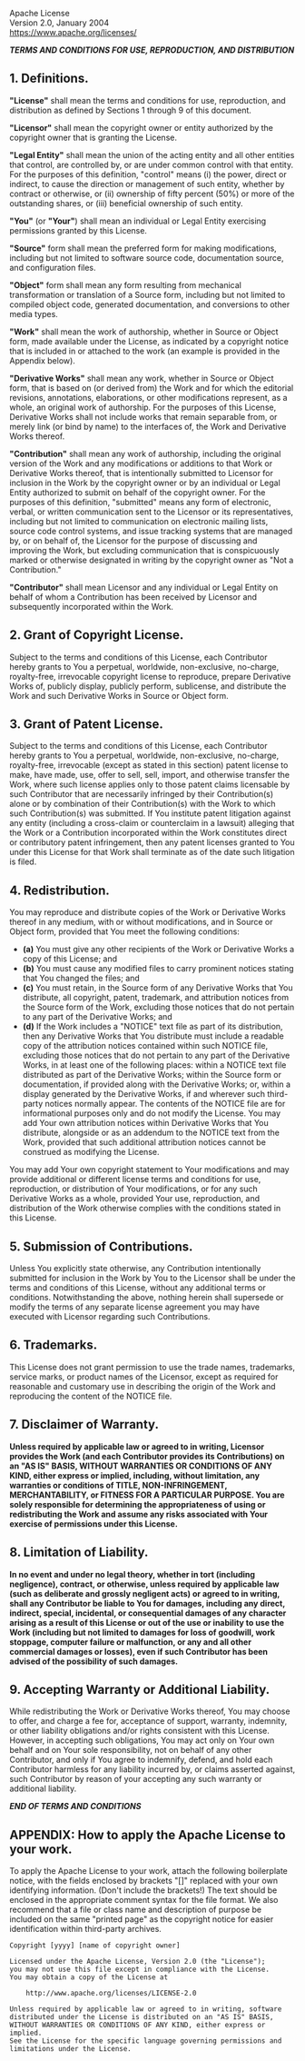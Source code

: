 Apache License  
Version 2.0, January 2004  
<https://www.apache.org/licenses/>

**_TERMS AND CONDITIONS FOR USE, REPRODUCTION, AND DISTRIBUTION_**

## 1. Definitions.

**"License"** shall mean the terms and conditions for use, reproduction, and
distribution as defined by Sections 1 through 9 of this document.

**"Licensor"** shall mean the copyright owner or entity authorized by the
copyright owner that is granting the License.

**"Legal Entity"** shall mean the union of the acting entity and all other
entities that control, are controlled by, or are under common control with that
entity. For the purposes of this definition, "control" means (i) the power,
direct or indirect, to cause the direction or management of such entity, whether
by contract or otherwise, or (ii) ownership of fifty percent (50%) or more of
the outstanding shares, or (iii) beneficial ownership of such entity.

**"You"** (or **"Your"**) shall mean an individual or Legal Entity exercising
permissions granted by this License.

**"Source"** form shall mean the preferred form for making modifications,
including but not limited to software source code, documentation source, and
configuration files.

**"Object"** form shall mean any form resulting from mechanical transformation
or translation of a Source form, including but not limited to compiled object
code, generated documentation, and conversions to other media types.

**"Work"** shall mean the work of authorship, whether in Source or Object form,
made available under the License, as indicated by a copyright notice that is
included in or attached to the work (an example is provided in the Appendix
below).

**"Derivative Works"** shall mean any work, whether in Source or Object form,
that is based on (or derived from) the Work and for which the editorial
revisions, annotations, elaborations, or other modifications represent, as a
whole, an original work of authorship. For the purposes of this License,
Derivative Works shall not include works that remain separable from, or merely
link (or bind by name) to the interfaces of, the Work and Derivative Works
thereof.

**"Contribution"** shall mean any work of authorship, including the original
version of the Work and any modifications or additions to that Work or
Derivative Works thereof, that is intentionally submitted to Licensor for
inclusion in the Work by the copyright owner or by an individual or Legal Entity
authorized to submit on behalf of the copyright owner. For the purposes of this
definition, "submitted" means any form of electronic, verbal, or written
communication sent to the Licensor or its representatives, including but not
limited to communication on electronic mailing lists, source code control
systems, and issue tracking systems that are managed by, or on behalf of, the
Licensor for the purpose of discussing and improving the Work, but excluding
communication that is conspicuously marked or otherwise designated in writing by
the copyright owner as "Not a Contribution."

**"Contributor"** shall mean Licensor and any individual or Legal Entity on
behalf of whom a Contribution has been received by Licensor and subsequently
incorporated within the Work.

## 2. Grant of Copyright License.

Subject to the terms and conditions of this License, each Contributor hereby
grants to You a perpetual, worldwide, non-exclusive, no-charge, royalty-free,
irrevocable copyright license to reproduce, prepare Derivative Works of,
publicly display, publicly perform, sublicense, and distribute the Work and such
Derivative Works in Source or Object form.

## 3. Grant of Patent License.

Subject to the terms and conditions of this License, each Contributor hereby
grants to You a perpetual, worldwide, non-exclusive, no-charge, royalty-free,
irrevocable (except as stated in this section) patent license to make, have
made, use, offer to sell, sell, import, and otherwise transfer the Work, where
such license applies only to those patent claims licensable by such Contributor
that are necessarily infringed by their Contribution(s) alone or by combination
of their Contribution(s) with the Work to which such Contribution(s) was
submitted. If You institute patent litigation against any entity (including a
cross-claim or counterclaim in a lawsuit) alleging that the Work or a
Contribution incorporated within the Work constitutes direct or contributory
patent infringement, then any patent licenses granted to You under this License
for that Work shall terminate as of the date such litigation is filed.

## 4. Redistribution.

You may reproduce and distribute copies of the Work or Derivative Works thereof
in any medium, with or without modifications, and in Source or Object form,
provided that You meet the following conditions:

- **(a)** You must give any other recipients of the Work or Derivative Works a
  copy of this License; and
- **(b)** You must cause any modified files to carry prominent notices stating
  that You changed the files; and
- **(c)** You must retain, in the Source form of any Derivative Works that You
  distribute, all copyright, patent, trademark, and attribution notices from the
  Source form of the Work, excluding those notices that do not pertain to any
  part of the Derivative Works; and
- **(d)** If the Work includes a "NOTICE" text file as part of its distribution,
  then any Derivative Works that You distribute must include a readable copy of
  the attribution notices contained within such NOTICE file, excluding those
  notices that do not pertain to any part of the Derivative Works, in at least
  one of the following places: within a NOTICE text file distributed as part of
  the Derivative Works; within the Source form or documentation, if provided
  along with the Derivative Works; or, within a display generated by the
  Derivative Works, if and wherever such third-party notices normally appear.
  The contents of the NOTICE file are for informational purposes only and do not
  modify the License. You may add Your own attribution notices within Derivative
  Works that You distribute, alongside or as an addendum to the NOTICE text from
  the Work, provided that such additional attribution notices cannot be
  construed as modifying the License.

You may add Your own copyright statement to Your modifications and may provide
additional or different license terms and conditions for use, reproduction, or
distribution of Your modifications, or for any such Derivative Works as a whole,
provided Your use, reproduction, and distribution of the Work otherwise complies
with the conditions stated in this License.

## 5. Submission of Contributions.

Unless You explicitly state otherwise, any Contribution intentionally submitted
for inclusion in the Work by You to the Licensor shall be under the terms and
conditions of this License, without any additional terms or conditions.
Notwithstanding the above, nothing herein shall supersede or modify the terms of
any separate license agreement you may have executed with Licensor regarding
such Contributions.

## 6. Trademarks.

This License does not grant permission to use the trade names, trademarks,
service marks, or product names of the Licensor, except as required for
reasonable and customary use in describing the origin of the Work and
reproducing the content of the NOTICE file.

## 7. Disclaimer of Warranty.

**Unless required by applicable law or agreed to in writing, Licensor provides
the Work (and each Contributor provides its Contributions) on an "AS IS" BASIS,
WITHOUT WARRANTIES OR CONDITIONS OF ANY KIND, either express or implied,
including, without limitation, any warranties or conditions of TITLE,
NON-INFRINGEMENT, MERCHANTABILITY, or FITNESS FOR A PARTICULAR PURPOSE. You are
solely responsible for determining the appropriateness of using or
redistributing the Work and assume any risks associated with Your exercise of
permissions under this License.**

## 8. Limitation of Liability.

**In no event and under no legal theory, whether in tort (including negligence),
contract, or otherwise, unless required by applicable law (such as deliberate
and grossly negligent acts) or agreed to in writing, shall any Contributor be
liable to You for damages, including any direct, indirect, special, incidental,
or consequential damages of any character arising as a result of this License or
out of the use or inability to use the Work (including but not limited to
damages for loss of goodwill, work stoppage, computer failure or malfunction, or
any and all other commercial damages or losses), even if such Contributor has
been advised of the possibility of such damages.**

## 9. Accepting Warranty or Additional Liability.

While redistributing the Work or Derivative Works thereof, You may choose to
offer, and charge a fee for, acceptance of support, warranty, indemnity, or
other liability obligations and/or rights consistent with this License. However,
in accepting such obligations, You may act only on Your own behalf and on Your
sole responsibility, not on behalf of any other Contributor, and only if You
agree to indemnify, defend, and hold each Contributor harmless for any liability
incurred by, or claims asserted against, such Contributor by reason of your
accepting any such warranty or additional liability.

**_END OF TERMS AND CONDITIONS_**

## APPENDIX: How to apply the Apache License to your work.

To apply the Apache License to your work, attach the following boilerplate
notice, with the fields enclosed by brackets "[]" replaced with your own
identifying information. (Don't include the brackets!) The text should be
enclosed in the appropriate comment syntax for the file format. We also
recommend that a file or class name and description of purpose be included on
the same "printed page" as the copyright notice for easier identification within
third-party archives.

    Copyright [yyyy] [name of copyright owner]

    Licensed under the Apache License, Version 2.0 (the "License");
    you may not use this file except in compliance with the License.
    You may obtain a copy of the License at

        http://www.apache.org/licenses/LICENSE-2.0

    Unless required by applicable law or agreed to in writing, software
    distributed under the License is distributed on an "AS IS" BASIS,
    WITHOUT WARRANTIES OR CONDITIONS OF ANY KIND, either express or implied.
    See the License for the specific language governing permissions and
    limitations under the License.
